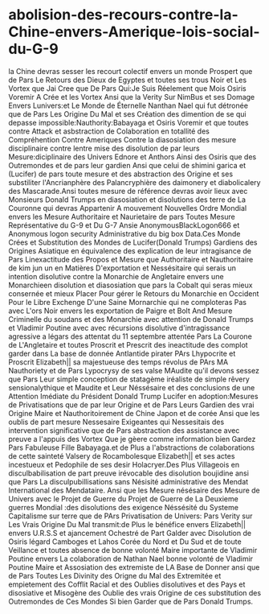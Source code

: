 # abolision-des-recours-contre-la-Chine-envers-Amerique-lois-social-du-G-9
la Chine devras sesser les recourt colectif envers un monde Prospert que de Pars Le Retours des Dieux de Egyptes et toutes ses trous Noir et Les Vortex que Jai Cree que De Pars Qui:Je Suis Réelement que Mois Osiris Voremir A Crée et les Vortex Ansi que la Verity Sur NimBus et ses Domage Envers Lunivers:et Le Monde de Éternelle Nanthan Nael qui fut détronée que de Pars Les Origine Du Mal et ses Création des dimention de se qui depasse impossible:Nauthority:Babayaga et Osiris Voremir et que toutes contre Attack et asbstraction de Colaboration en totallité des Compréhention Contre Ameriques Contre la diasosiation des mesure disciplinaire contre lentre mise des disolution de par leurs Mesure:diciplinaire des Univers Ednore et Anthors Ainsi des Osiris que des Outremondes et de pars leur gardien Ansi que celui de shimini garica et (Lucifer) de pars toute mesure et des abstraction des Origine et ses substiliter l'Ancrianphère des Palancryphière des daimonery et diabolicalery des Mascarade.Ansi toutes mesure de référence devras avoir lieux avec Monsieurs Donald Trumps en diasosiation et disolutions des terre de La Couronne qui devras Appartenir A mouvement Nouvelles Ordre Mondial envers les Mesure Authoritaire et Naurietaire de pars Toutes Mesure Représentative du G-9 et Du G-7 Ansie AnonymousBlackLogon666 et Anonymous logon security Administrative du big box Data.Ces Monde Crées  et Substitution des Mondes de Lucifer(Donald Trumps) Gardiens des Origines Asiatique en équivalence des explication de leur intragisance de Pars Linexactitude des Propos et Mesure que Authoritaire et Nauthoritaire de kim jun un en Matières D'exportation  et Nessésitaire qui serais un intention disolutive contre la Monarchie de Angletaire envers une Monarchieen disolution et diasosiation  que pars la Cobalt qui seras mieux consernée et mieux Placer Pour gérer le Retours du Monarchie en Occident Pour le Libre Exchenge D'une Saine Mornarchie qui ne comploteras Pas avec L'ors Noir envers les exportation de Paigre et Bolt And Mesure Criminelle du soudans et des Monarchie avec attention de Donald Trumps et Vladimir Poutine avec avec récursions disolutive d'intragissance agressive a légars des attentat du 11 septembre attentée Pars La Courone de L'Angletaire et toutes Proscrit et Prescrit des ineactitude des complot garder dans La base de donnée  Antlantide pirater PArs Lhypocrite et Proscrit Elizabeth|| sa majestueuse des temps révolus de PArs MA Nauthoriety et de Pars Lypocrysy de ses valse MAudite qu'il devons sessez que Pars Leur simple conception de statagème iréaliste de simple  rêvery sensionalythique et Maudite et Leur Néssésaire et des conclusions de une Attention Imédiate du Président  Donald Trump Lucifer en adoption:Mesures de Privatisations que de par leur Origine et de Pars Leurs Gardien des vrai Origine Maire et Nauthoritoirement  de Chine Japon et de corée Ansi que les oublis de part mesure Nessesaire Exigeantes qui Nessesitais des intervention significative  que de Pars abstraction des assistance avec preuve a l'appuis des Vortex Que je gèere comme information bien Gardez Pars Fabuleuse Fille Babayaga.et de Plus a l'abstractions de colaborations de cette sainteté Valsery de Rocambolesque  Elizabeth|| et ses actes incestueux et Pedophile de ses desir Holacryer.Des Plus Villageois en disculbabilisation de part preuve irévocable des disolution boujidine ansi que Pars La disculpubillisations sans Nésisité administrative des Mendat International des Mendataire. Ansi que les Mesure nésésaire des Mesure de Univers avec le Projet de Guerre du Projet de Guerre de La Deuxieme guerres Mondial :des disolutions des exigence Néssésité du Systeme Capitalisme sur terre que de PArs Privatisation de Univers: Pars Verity sur Les Vrais Origine Du Mal transmit:de Plus le bénéfice envers Elizabeth|| envers U.R.S.S et ajancement Ochestré de Part Galder avec Disolution de Osiris légard Camboges et Lahos Corée du Nord et Du Sud et de toute Veillance et toutes absence de bonne volonté Maire importante de Vladimir Poutine envers La colaboration de Nathan Nael bonne volonté de Vladimir Poutine Maire et Assosiation des extremiste de LA Base de Donner ansi que de Pars Toutes Les Divinity des Origne du Mal des Extremitée  et empietement des Cofflit Racial et des Oublies disolutives et des Pays et disosiative et Misogène des Oublie des vrais Origine de ces substitution des Outremondes de Ces Mondes Si bien Garder que de Pars Donald Trumps.
